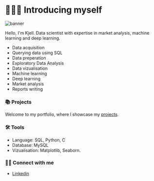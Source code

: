 # 🙋🏻‍♂️ Introducing myself

![banner](https://github.com/kjellrkri/kjellrkri/blob/main/Github%20banner.png)

Hello, I'm Kjell. Data scientist with expertise in market analysis, machine learning and deep learning. 

- Data acquisition
- Querying data using SQL
- Data preperation
- Exploratory Data Analysis
- Data vizualisation
- Machine learning
- Deep learning
- Market analysis
- Reports writing

### 📚 Projects

Welcome to my portfolio, where I showcase my [projects](https://github.com/kjellrkri/Portfolio).

### 🛠️ Tools

- Language: SQL, Python, C
- Database: MySQL
- Vizualisation: Matplotlib, Seaborn.

### 👋🏻 Connect with me

- [Linkedin](https://www.linkedin.com/in/kjell-randby-kristensen/)

